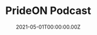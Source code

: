 ---
title: "PrideON Podcast"
date: 2021-05-01T00:00:00.00Z # YYYY-MM-DD 
excerpt: "A podcast from the Civil Service LGBT+ Network."
layout: topic
category: podcast
redirect_from: 
- /prideon-podcast/
- /pride-on-podcast/
- /podcast/

image: "https://www.civilservice.lgbt/images/store/pages/prideon-podcast.png"

# Social Media
# Set to 'true' to turn on the social links
social-links: true
---